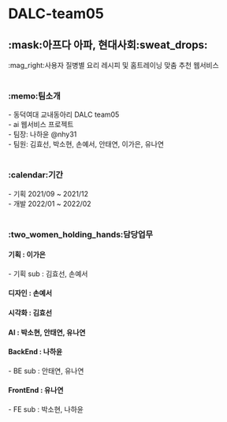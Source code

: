 
# DALC-team05
<h2>:mask:아프다 아파, 현대사회:sweat_drops:</h2>
:mag_right:사용자 질병별 요리 레시피 및 홈트레이닝 맞춤 추천 웹서비스 <br>

<br>
<h3>:memo:팀소개</h3>
- 동덕여대 교내동아리 DALC team05 <br>
- ai 웹서비스 프로젝트 <br>
- 팀장: 나하윤 @nhy31 <br>
- 팀원: 김효선, 박소현, 손예서, 안태연, 이가은, 유나연 <br>

<br>
<h3>:calendar:기간</h3>
- 기획 2021/09 ~ 2021/12 <br>
- 개발 2022/01 ~ 2022/02 <br>

<br>
<h3>:two_women_holding_hands:담당업무</h3>
<h4> 기획 : 이가은 </h4>
- 기획 sub : 김효선, 손예서 <br>
<h4> 디자인 : 손예서 </h4>
<h4> 시각화 : 김효선 </h4>
<h4> AI : 박소현, 안태연, 유나연 </h4>
<h4> BackEnd : 나하윤 </h4>
- BE sub : 안태연, 유나연 <br>
<h4> FrontEnd : 유나연 </h4>
- FE sub : 박소현, 나하윤 <br>


